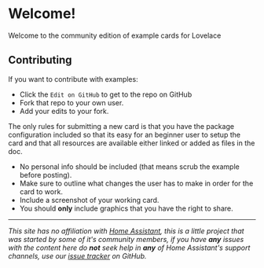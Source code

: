 # Welcome!

Welcome to the community edition of example cards for Lovelace

## Contributing

 If you want to contribute with examples:
 
 - Click the `Edit on GitHub` to get to the repo on GitHub
 - Fork that repo to your own user.
 - Add your edits to your fork.
  
The only rules for submitting a new card is that you have the package configuration included so that its easy for an beginner user to setup the card and that all resources are available either linked or added as files in the doc.

* No personal info should be included \(that means scrub the example before posting\).
* Make sure to outline what changes the user has to make in order for the card to work.
* Include a screenshot of your working card.
* You should **only** include graphics that you have the right to share.

***
_This site has no affiliation with [Home Assistant](https://www.home-assistant.io/), this is a little project that was started by some of it's community members, if you have **any** issues with the content here do **not** seek help in **any** of Home Assistant's support channels, use our [issue tracker](https://github.com/sharetheloveio/sharethelove.io/issues) on GitHub._
